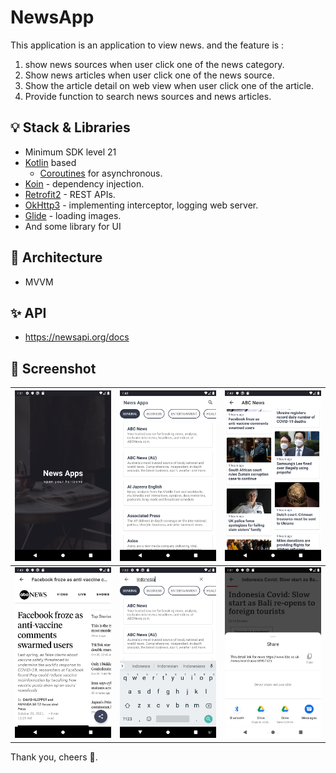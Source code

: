 # NewsApp

This application is an application to view news. and the feature is :

1. show news sources when user click one of the news category.
2. Show news articles when user click one of the news source.
3. Show the article detail on web view when user click one of the article.
4. Provide function to search news sources and news articles.

## 💡 Stack & Libraries

- Minimum SDK level 21
- [Kotlin](https://kotlinlang.org/) based
    + [Coroutines](https://github.com/Kotlin/kotlinx.coroutines) for asynchronous.
- [Koin](https://github.com/InsertKoinIO/koin) - dependency injection.
- [Retrofit2](https://github.com/square/retrofit) - REST APIs.
- [OkHttp3](https://github.com/square/okhttp) - implementing interceptor, logging web server.
- [Glide](https://github.com/bumptech/glide) - loading images.
- And some library for UI

## 💎 Architecture

- MVVM

## ✨ API

- https://newsapi.org/docs

## 🎨 Screenshot

| ![](https://github.com/haidarzamzam/NewsApp/blob/master/screenshot/news-app-1.png?raw=true) | ![](https://github.com/haidarzamzam/NewsApp/blob/master/screenshot/news-app-2.png?raw=true) | ![](https://github.com/haidarzamzam/NewsApp/blob/master/screenshot/news-app-3.png?raw=true) |
| :---: | :---: | :---: |
| ![](https://github.com/haidarzamzam/NewsApp/blob/master/screenshot/news-app-4.png?raw=true) | ![](https://github.com/haidarzamzam/NewsApp/blob/master/screenshot/news-app-5.png?raw=true) | ![](https://github.com/haidarzamzam/NewsApp/blob/master/screenshot/news-app-6.png?raw=true) |

Thank you, cheers 🥂.